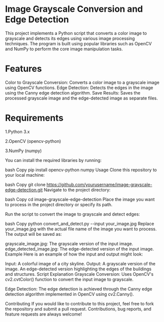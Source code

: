 # Image Grayscale Conversion and Edge Detection
This project implements a Python script that converts a color image to grayscale and detects its edges using various image processing techniques. The program is built using popular libraries such as OpenCV and NumPy to perform the core image manipulation tasks.

# Features
Color to Grayscale Conversion: Converts a color image to a grayscale image using OpenCV functions.
Edge Detection: Detects the edges in the image using the Canny edge detection algorithm.
Save Results: Saves the processed grayscale image and the edge-detected image as separate files.
# Requirements
1.Python 3.x

2.OpenCV (opencv-python)

3.NumPy (numpy)


You can install the required libraries by running:

bash
Copy
pip install opencv-python numpy
Usage
Clone this repository to your local machine:

bash
Copy
git clone https://github.com/yourusername/image-grayscale-edge-detection.git
Navigate to the project directory:

bash
Copy
cd image-grayscale-edge-detection
Place the image you want to process in the project directory or specify its path.

Run the script to convert the image to grayscale and detect edges:

bash
Copy
python convert_and_detect.py --input your_image.jpg
Replace your_image.jpg with the actual file name of the image you want to process.
The output will be saved as:

grayscale_image.jpg: The grayscale version of the input image.
edge_detected_image.jpg: The edge-detected version of the input image.
Example
Here is an example of how the input and output might look:

Input:
A colorful image of a city skyline.
Output:
A grayscale version of the image.
An edge-detected version highlighting the edges of the buildings and structures.
Script Explanation
Grayscale Conversion: Uses OpenCV's cv2.cvtColor() function to convert the input image to grayscale.

Edge Detection: The edge detection is achieved through the Canny edge detection algorithm implemented in OpenCV using cv2.Canny().

Contributing
If you would like to contribute to this project, feel free to fork the repository and submit a pull request. Contributions, bug reports, and feature requests are always welcome!

